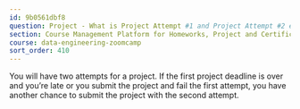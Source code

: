 ```yaml
---
id: 9b0561dbf8
question: Project - What is Project Attempt #1 and Project Attempt #2 exactly?
section: Course Management Platform for Homeworks, Project and Certificate
course: data-engineering-zoomcamp
sort_order: 410
---
```


You will have two attempts for a project. If the first project deadline is over and you’re late or you submit the project and fail the first attempt, you have another chance to submit the project with the second attempt.

